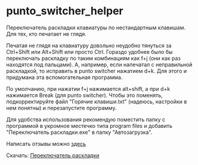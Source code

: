 # punto_switcher_helper
Переключатель раскладки клавиатуры по нестандартным клавишам. Для тех, кто печатает не глядя.

Печатая не глядя на клавиатуру довольно неудобно тянуться за Ctrl+Shift или Alt+Shift или просто Ctrl.
Гораздо удобнее было бы переключать раскладку по таким комбинациям как f+j (они как раз находятся под пальцами).
А, например, если напечатал с неправильной раскладкой, то исправить в punto switcher нажатием d+k.
Для этого и придумана эта вспомогательная программа.

По умолчанию, при нажатии f+j нажимается alt+shift, а при d+k нажимается Break (для punto switcher).
Чтобы это поменять, подкорректируйте файл "Горячие клавиши.txt" (надеюсь, настройки в нем понятны) и перезапустите программу.

Для удобства использования рекомендую поместить папку с программой в укромное местечко типа program files и добавить
"Переключатель раскладки.exe" в папку "Автозагрузка".

Написать отзывы можно <a href="https://github.com/alhimik1986/punto_switcher_helper/issues">здесь</a>

Скачать: <a href="https://github.com/alhimik1986/punto_switcher_helper/archive/master.zip">Переключатель раскладки</a>
